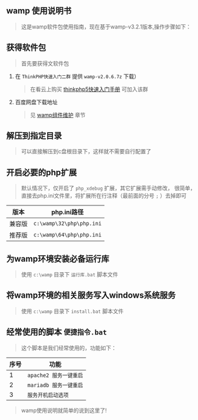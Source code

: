 ## wamp 使用说明书

> 这是wamp软件包使用指南，现在基于wamp-v3.2.1版本,操作步骤如下：

## 获得软件包

> 首先要获得文软件包

1. 在 `ThinkPHP快速入门二群` 提供 `wamp-v2.0.6.7z` 下载）

	> 在看云上购买 [thinkphp5快速入门手册](https://www.kancloud.cn/thinkphp/thinkphp5_quickstart/) 可加入该群

2. 百度网盘下载地址

	> 见 [wamp组件维护](https://www.kancloud.cn/madnesslin/wamp/758157) 章节

## 解压到指定目录

> 可以直接解压到c盘根目录下，这样就不需要自行配置了

## 开启必要的php扩展

> 默认情况下，仅开启了 `php_xdebug` 扩展，其它扩展需手动修改，
> 很简单，直接去php.ini文件里，将扩展所在行注释（最前面的分号 `;` ）去掉即可

| 版本  | php.ini路径                |
| --- | ------------------------ |
| 兼容版 | `c:\wamp\32\php\php.ini` |
| 推荐版 | `c:\wamp\64\php\php.ini` |

## 为wamp环境安装必备运行库

> 使用 `c:\wamp` 目录下 `运行库.bat` 脚本文件

## 将wamp环境的相关服务写入windows系统服务

> 使用 `c:\wamp` 目录下 `install.bat` 脚本文件

## 经常使用的脚本 `便捷指令.bat`

> 这个脚本是我们经常使用的，功能如下：

| 序号  | 功能               |
| --- | ---------------- |
| 1   | `apache2 服务一键重启` |
| 2   | `mariadb 服务一键重启` |
| 3   | `服务开机启动选项`       |

> wamp使用说明就简单的说到这里了!
